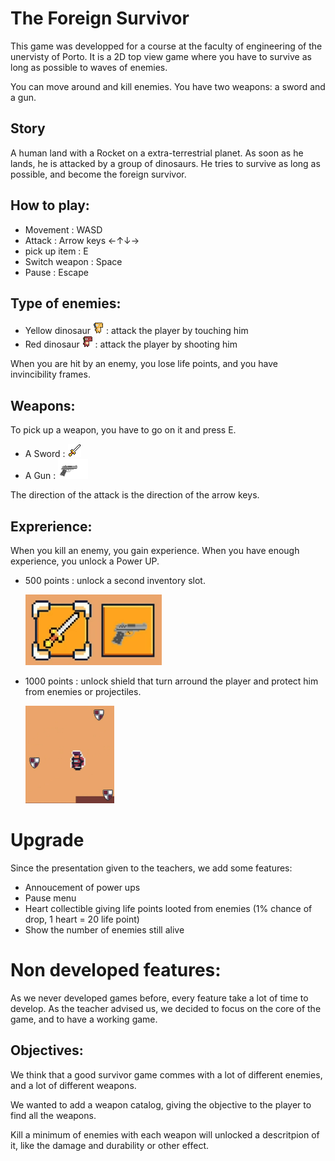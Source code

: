 # **The Foreign Survivor**

This game was developped for a course at the faculty of engineering of the unervisty of Porto. It is a 2D top view game where you have to survive as long as possible to waves of enemies. 

You can move around and kill enemies. You have two weapons: a sword and a gun.

## Story

A human land with a Rocket on a extra-terrestrial planet. As soon as he lands, he is attacked by a group of dinosaurs. He tries to survive as long as possible, and become the foreign survivor.

## How to play:

- Movement : WASD
- Attack : Arrow keys ←↑↓→
- pick up item : E
- Switch weapon : Space
- Pause : Escape

## Type of enemies:

- Yellow dinosaur ![Yellow Dino](./README-Images/yellowDino.png) : attack the player by touching him
- Red dinosaur ![Red Dino](./README-Images/redDino.png) : attack the player by shooting him

When you are hit by an enemy, you lose life points, and you have invincibility frames.

## Weapons:

To pick up a weapon, you have to go on it and press E.

- A Sword : ![Sword](./README-Images/Sword.png  "Sword")
- A Gun : ![Gun](./README-Images/Gun.png  "Gun")

The direction of the attack is the direction of the arrow keys.

## Exprerience:

When you kill an enemy, you gain experience. When you have enough experience, you unlock a Power UP.

- 500 points : unlock a second inventory slot.

  ![](./README-Images/InventorySlots.png "Inventory")
- 1000 points : unlock shield that turn arround the player and protect him from enemies or projectiles.
  
  <img src="./README-Images/Shields.png" alt="Shield" style="zoom:50%;" />

# Upgrade

Since the presentation given to the teachers, we add some features:
- Annoucement of power ups
- Pause menu
- Heart collectible giving life points looted from enemies (1% chance of drop, 1 heart = 20 life point)
- Show the number of enemies still alive

# Non developed features:

As we never developed games before, every feature take a lot of time to develop. As the teacher advised us, we decided to focus on the core of the game, and to have a working game.

## Objectives:

We think that a good survivor game commes with a lot of different enemies, and a lot of different weapons.

We wanted to add a weapon catalog, giving the objective to the player to find all the weapons.

Kill a minimum of enemies with each weapon will unlocked a descritpion of it, like the damage and durability or other effect.